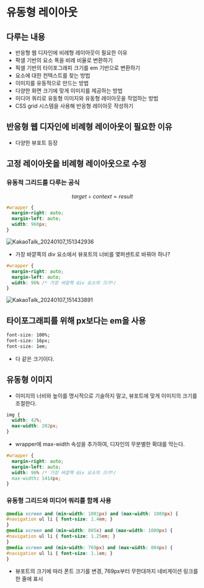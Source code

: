 # 유동형 레이아웃

## 다루는 내용

- 반응형 웹 디자인에 비례형 레이아웃이 필요한 이유
- 팍샐 기반의 요소 폭을 비례 비율로 변환하기
- 픽셀 기반의 타이포그래피 크기를 em 기반으로 변환하기
- 요소에 대한 컨텍스트를 찾는 방법
- 이미지를 유동적으로 만드는 방법
- 다양한 화면 크기에 맞게 이미지를 제공하는 방법
- 미디어 쿼리로 유동형 이미지와 유동형 레이아웃을 작업하는 방법
- CSS grid 시스템을 사용해 반응형 레이아웃 작성하기

## 반응형 웹 디자인에 비례형 레이아웃이 필요한 이유

- 다양한 뷰포트 등장

## 고정 레이아웃을 비례형 레이아웃으로 수정

### 유동적 그리드를 다루는 공식 

$$
  target \div context = result
$$

```css
#wrapper {
  margin-right: auto;
  margin-left: auto;
  width: 960px;
}
```
![KakaoTalk_20240107_151342936](https://github.com/ash9river/Resposive-Desgin/assets/121378532/4dfeff24-1d68-4b0e-bdd0-6f4bf110f72e)

- 가장 바깥쪽의 div 요소에서 뷰포트의 너비를 몇퍼센트로 바꿔야 하나?

```css
#wrapper {
  margin-right: auto;
  margin-left: auto;
  width: 96% /* 가장 바깥쪽 div 요소의 크기*/
}
```

![KakaoTalk_20240107_151433891](https://github.com/ash9river/Resposive-Desgin/assets/121378532/b8c0af3a-d14e-40cc-b444-f51d32626ec8)

## 타이포그래피를 위해 px보다는 em을 사용

```css
font-size: 100%;
font-size: 16px;
font-size: 1em;
```

- 다 같은 크기이다.


## 유동형 이미지

- 이미지의 너비와 높이를 명시적으로 기술하지 말고, 뷰포트에 맞게 이미지의 크기를 조절한다.

```css
img {
  width: 42%;
  max-width: 202px;
}
```

- wrapper에 max-width 속성을 추가하여, 디자인의 무분별한 확대를 막는다.

```css
#wrapper {
  margin-right: auto;
  margin-left: auto;
  width: 96% /* 가장 바깥쪽 div 요소의 크기*/
  max-width: 1414px;
}
```

### 유동형 그리드와 미디어 쿼리를 함께 사용

```css
@media screen and (min-width: 1001px) and (max-width: 1080px) {
#navigation ul li { font-size: 1.4em; }
}
@media screen and (min-width: 805x) and (max-width: 1000px) {
#navigation ul li { font-size: 1.25em; }
}
@media screen and (min-width: 769px) and (max-width: 804px) {
#navigation ul li { font-size: 1.1em; }
}
```

- 뷰포트의 크기에 따라 폰트 크기를 변경, 769px부터 무한대까지 네비게이션 링크를 한 줄에 표시





